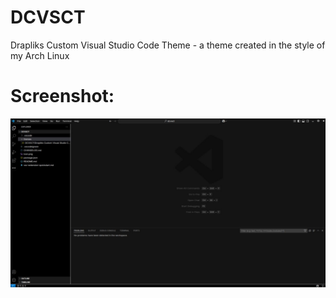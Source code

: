 # DCVSCT
Drapliks Custom Visual Studio Code Theme - a theme created in the style of my Arch Linux
# Screenshot:
![](dcvsct/screenshotvst.jpg)
